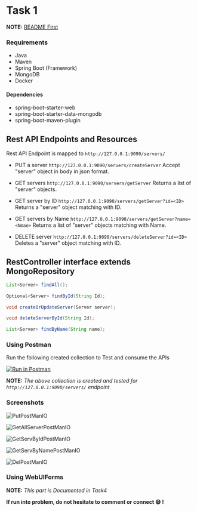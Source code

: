 # Task 1

**NOTE:** [README First](/README.md)

### Requirements

- Java
- Maven
- Spring Boot (Framework)
- MongoDB
- Docker

#### Dependencies

- spring-boot-starter-web
- spring-boot-starter-data-mongodb
- spring-boot-maven-plugin



## Rest  API Endpoints and Resources
Rest API Endpoint is mapped to `http://127.0.0.1:9090/servers/`

- PUT a server	`http://127.0.0.1:9090/servers/createServer`
Accept "server" object in body in json format.

- GET servers	`http://127.0.0.1:9090/servers/getServer`
Returns a list of "server" objects.

- GET server	by ID	`http://127.0.0.1:9090/servers/getServer?id=<ID>`
Returns a  "server" object matching with ID.

- GET servers	by Name	`http://127.0.0.1:9090/servers/getServer?name=<Nmae>`
Returns a list of "server" objects matching with Name.

- DELETE server	`http://127.0.0.1:9090/servers/deleteServer?id=<ID>`
Deletes a  "server" object matching with ID.

## RestController interface extends MongoRepository

```java
List<Server> findAll();
    
Optional<Server> findById(String Id);
    
void createOrUpdateServer(Server server);
    
void deleteServerById(String Id);
    
List<Server> findByName(String name);
```

### Using Postman

Run the following created collection to Test and consume the APIs

[![Run in Postman](https://run.pstmn.io/button.svg)](https://app.getpostman.com/run-collection/5ff40fbad3968a1b28b0)

**NOTE:** *The above collection is created and tested for `http://127.0.0.1:9090/servers/` endpoint*

### Screenshots

![PutPostManIO](/screenshots/putPostManIO.PNG)

![GetAllServerPostManIO](/screenshots/getAllServerPostManIO.PNG)

![GetServByIdPostManIO](/screenshots/getServByIdPostManIO.PNG)

![GetServByNamePostManIO](/screenshots/getServByNamePostManIO.PNG)

![DelPostManIO](/screenshots/delPostManIO.PNG)

### Using WebUIForms

**NOTE:** *This part is Documented in Task4*

**If run into problem, do not hesitate to comment or connect :smile: !**

